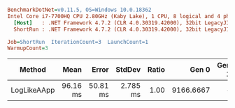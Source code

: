 ``` ini

BenchmarkDotNet=v0.11.5, OS=Windows 10.0.18362
Intel Core i7-7700HQ CPU 2.80GHz (Kaby Lake), 1 CPU, 8 logical and 4 physical cores
  [Host]   : .NET Framework 4.7.2 (CLR 4.0.30319.42000), 32bit LegacyJIT-v4.8.3815.0
  ShortRun : .NET Framework 4.7.2 (CLR 4.0.30319.42000), 32bit LegacyJIT-v4.8.3815.0

Job=ShortRun  IterationCount=3  LaunchCount=1  
WarmupCount=3  

```
|      Method |     Mean |    Error |   StdDev | Ratio |     Gen 0 | Gen 1 | Gen 2 | Allocated |
|------------ |---------:|---------:|---------:|------:|----------:|------:|------:|----------:|
| LogLikeAApp | 96.16 ms | 50.81 ms | 2.785 ms |  1.00 | 9166.6667 |     - |     - |  27.68 MB |
